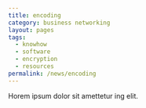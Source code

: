 ```yaml
---
title: encoding
category: business networking
layout: pages
tags:
  - knowhow
  - software
  - encryption
  - resources
permalink: /news/encoding
---
```

Horem ipsum dolor sit amettetur ing elit. 
